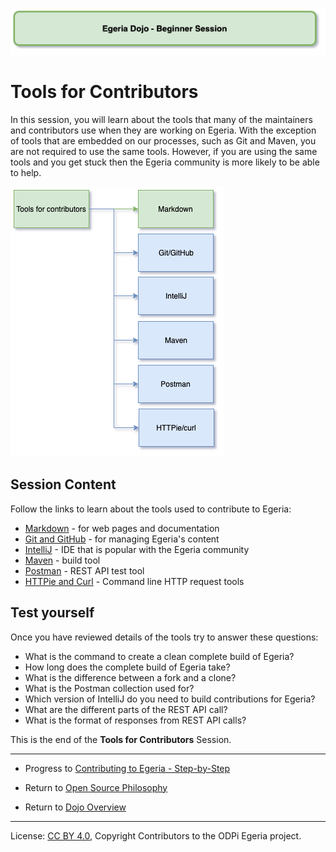 <!-- SPDX-License-Identifier: CC-BY-4.0 -->
<!-- Copyright Contributors to the ODPi Egeria project 2020. -->

![Green - Beginner sessions](egeria-dojo-session-coding-green-beginner-session.png)

# Tools for Contributors

In this session, you will learn about the tools that many of the maintainers and contributors
use when they are working on Egeria.
With the exception of tools that are embedded on our processes, such as Git and Maven,
you are not required to use the same tools.
However, if you are using the same tools and you get stuck
then the Egeria community is more likely to be able to help.

![Tools for Contributors](egeria-dojo-day-2-2-tools-for-contributors.png)

## Session Content

Follow the links to learn about the tools used to contribute to Egeria:

* [Markdown](../../../developer-resources/tools/Markdown.md) - for web pages and documentation
* [Git and GitHub](../../../developer-resources/tools/Git-GitHub.md) - for managing Egeria's content
* [IntelliJ](../../../developer-resources/tools/IntelliJ.md) - IDE that is popular with the Egeria community
* [Maven](../../../developer-resources/tools/Maven.md) - build tool
* [Postman](../../../developer-resources/tools/Postman.md) - REST API test tool
* [HTTPie and Curl](../../../developer-resources/tools/HTTPie-Curl.md) - Command line HTTP request tools

## Test yourself

Once you have reviewed details of the tools try to answer these questions:

* What is the command to create a clean complete build of Egeria?
* How long does the complete build of Egeria take?
* What is the difference between a fork and a clone?
* What is the Postman collection used for?
* Which version of IntelliJ do you need to build contributions for Egeria?
* What are the different parts of the REST API call?
* What is the format of responses from REST API calls?

This is the end of the **Tools for Contributors** Session.

----
* Progress to [Contributing to Egeria - Step-by-Step](egeria-dojo-day-2-3-contribution-to-egeria.md)


* Return to [Open Source Philosophy](egeria-dojo-day-2-1-open-source-philosophy.md)
* Return to [Dojo Overview](.)

----
License: [CC BY 4.0](https://creativecommons.org/licenses/by/4.0/),
Copyright Contributors to the ODPi Egeria project.